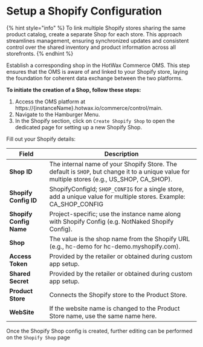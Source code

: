 # Setup a Shopify Configuration

{% hint style="info" %}
To link multiple Shopify stores sharing the same product catalog, create a separate Shop for each store. This approach streamlines management, ensuring synchronized updates and consistent control over the shared inventory and product information across all storefronts. 
{% endhint %}

Establish a corresponding shop in the HotWax Commerce OMS. This step ensures that the OMS is aware of and linked to your Shopify store, laying the foundation for coherent data exchange between the two platforms.

**To initiate the creation of a Shop, follow these steps:**

1. Access the OMS platform at https://{instanceName}.hotwax.io/commerce/control/main.
2. Navigate to the Hamburger Menu.
3. In the Shopify section, click on `Create Shopify Shop` to open the dedicated page for setting up a new Shopify Shop. 


Fill out your Shopify details:

| Field                | Description                                                                                               |
|----------------------|-----------------------------------------------------------------------------------------------------------|
| **Shop ID**          | The internal name of your Shopify Store. The default is `SHOP`, but change it to a unique value for multiple stores (e.g., US_SHOP, CA_SHOP).                                  |
| **Shopify Config ID**| ShopifyConfigId;  `SHOP_CONFIG` for a single store, add a unique value for multiple stores. Example: CA_SHOP_CONFIG                |
| **Shopify Config Name**| Project-specific; use the instance name along with Shopify Config (e.g. NotNaked Shopify Config).                |
| **Shop**             | The value is the shop name from the Shopify URL (e.g., hc-demo for hc-demo.myshopify.com).                  |
| **Access Token**     | Provided by the retailer or obtained during custom app setup.                                              |
| **Shared Secret**    | Provided by the retailer or obtained during custom app setup.                                              |
| **Product Store**    | Connects the Shopify store to the Product Store.                                                            |
| **WebSite**          | If the website name is changed to the Product Store name, use the same name here.                            |

Once the Shopify Shop config is created, further editing can be performed on the `Shopify Shop` page
